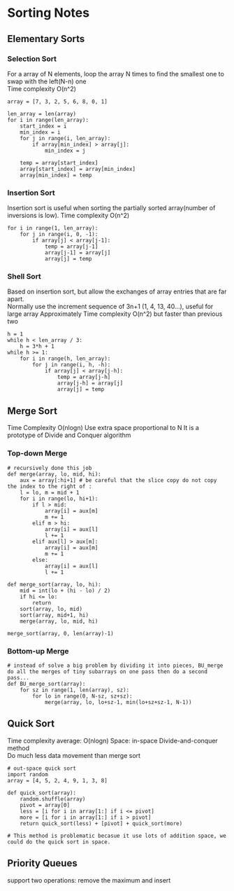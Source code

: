 # Sorting Notes
## Elementary Sorts
### Selection Sort
For a array of N elements, loop the array N times to find the smallest one to swap with the left(N-n) one  
Time complexity O(n^2)

    array = [7, 3, 2, 5, 6, 8, 0, 1]

    len_array = len(array)
    for i in range(len_array):
        start_index = i
        min_index = i
        for j in range(i, len_array):
            if array[min_index] > array[j]:
                min_index = j

        temp = array[start_index]
        array[start_index] = array[min_index]
        array[min_index] = temp

### Insertion Sort
Insertion sort is useful when sorting the partially sorted array(number of inversions is low).
Time complexity O(n^2)

    for i in range(1, len_array):
        for j in range(i, 0, -1):
            if array[j] < array[j-1]:
                temp = array[j-1]
                array[j-1] = array[j]
                array[j] = temp

### Shell Sort
Based on insertion sort, but allow the exchanges of array entries that are far apart.  
Normally use the increment sequence of 3n+1 (1, 4, 13, 40...), useful for large array
Approximately Time complexity O(n^2) but faster than previous two

    h = 1
    while h < len_array / 3:
        h = 3*h + 1
    while h >= 1:
        for i in range(h, len_array):
            for j in range(i, h, -h):
                if array[j] < array[j-h]:
                    temp = array[j-h]
                    array[j-h] = array[j]
                    array[j] = temp

## Merge Sort
Time Complexity O(nlogn)
Use extra space proportional to N
It is a prototype of Divide and Conquer algorithm
### Top-down Merge

    # recursively done this job
    def merge(array, lo, mid, hi):
        aux = array[:hi+1] # be careful that the slice copy do not copy the index to the right of :
        l = lo, m = mid + 1
        for i in range(lo, hi+1):
            if l > mid:
                array[i] = aux[m]
                m += 1
            elif m > hi:
                array[i] = aux[l]
                l += 1
            elif aux[l] > aux[m]:
                array[i] = aux[m]
                m += 1
            else:
                array[i] = aux[l]
                l += 1

    def merge_sort(array, lo, hi):
        mid = int(lo + (hi - lo) / 2)
        if hi <= lo:
            return
        sort(array, lo, mid)
        sort(array, mid+1, hi)
        merge(array, lo, mid, hi)
    
    merge_sort(array, 0, len(array)-1)

### Bottom-up Merge

    # instead of solve a big problem by dividing it into pieces, BU_merge do all the merges of tiny subarrays on one pass then do a second pass...
    def BU_merge_sort(array):
        for sz in range(1, len(array), sz):
            for lo in range(0, N-sz, sz+sz):
                merge(array, lo, lo+sz-1, min(lo+sz+sz-1, N-1))

## Quick Sort
Time complexity average: O(nlogn)
Space: in-space
Divide-and-conquer method  
Do much less data movement than merge sort

    # out-space quick sort
    import random
    array = [4, 5, 2, 4, 9, 1, 3, 8]
        
    def quick_sort(array):
        random.shuffle(array)
        pivot = array[0]
        less = [i for i in array[1:] if i <= pivot]
        more = [i for i in array[1:] if i > pivot]
        return quick_sort(less) + [pivot] + quick_sort(more)

    # This method is problematic becasue it use lots of addition space, we could do the quick sort in space.

## Priority Queues
support two operations: remove the maximum and insert